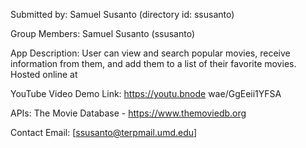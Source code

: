 Submitted by: Samuel Susanto (directory id: ssusanto)

Group Members: Samuel Susanto (ssusanto)

App Description: User can view and search popular movies, receive information from them, and add them to a list of their favorite movies. Hosted online at 

YouTube Video Demo Link: https://youtu.bnode wae/GgEeii1YFSA

APIs: The Movie Database - https://www.themoviedb.org

Contact Email: [ssusanto@terpmail.umd.edu]
